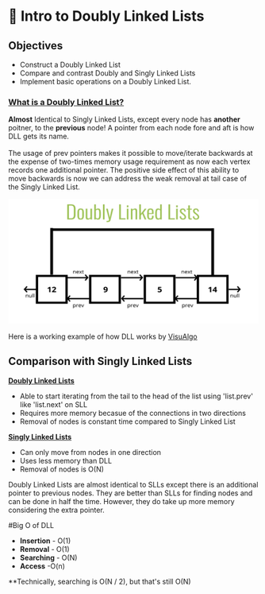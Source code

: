 # 📝 Intro to Doubly Linked Lists

## Objectives

- Construct a Doubly Linked List 
- Compare and contrast Doubly and Singly Linked Lists
- Implement basic operations on a Doubly Linked List.

### <u>What is a Doubly Linked List?</u>
<b>Almost</b> Identical to Singly Linked Lists, except every node has <b>another</b> poitner, to the <b>previous</b> node! A pointer from each node fore and aft is how DLL gets its name.
</br></br>
The usage of prev pointers makes it possible to move/iterate backwards at the expense of two-times memory usage requirement as now each vertex records one additional pointer. The positive side effect of this ability to move backwards is now we can address the weak removal at tail case of the Singly Linked List.



![DLL Visual](./DLL_Visual.png)

Here is a working example of how DLL works by [VisuAlgo](https://visualgo.net/en/list)

## Comparison with Singly Linked Lists
<u><b>Doubly Linked Lists</b></u>
- Able to start iterating from the tail to the head of the list using 'list.prev' like 'list.next' on SLL
- Requires more memory becasue of the connections in two directions
- Removal of nodes is constant time compared to Singly Linked List

<u><b>Singly Linked Lists</b></u>
- Can only move from nodes in one direction
- Uses less memory than DLL
- Removal of nodes is O(N) 


Doubly Linked Lists are almost identical to SLLs except there is an additional pointer to previous nodes.
They are better than SLLs for finding nodes and can be done in half the time.
However, they do take up more memory considering the extra pointer.


#Big O of DLL
- <b>Insertion</b> - O(1)
- <b>Removal</b> - O(1)
- <b>Searching</b> - O(N)
- <b>Access</b> -O(n)

**Technically, searching is O(N / 2), but that's still O(N)

